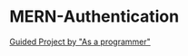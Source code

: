 # MERN-Authentication

[Guided Project by "As a programmer"](https://github.com/burakorkmez/mern-advanced-auth)

